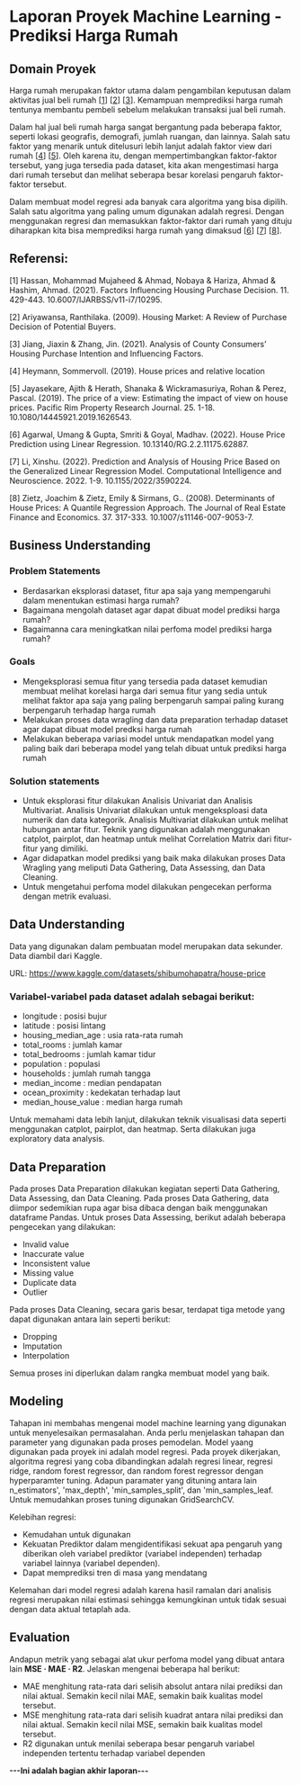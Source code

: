 # Laporan Proyek Machine Learning - Prediksi Harga Rumah

## Domain Proyek

Harga rumah merupakan faktor utama dalam pengambilan keputusan dalam aktivitas jual beli rumah [[1](https://www.researchgate.net/publication/353333759_Factors_Influencing_Housing_Purchase_Decision)] [[2](https://www.researchgate.net/publication/285661484_Housing_Market_A_Review_of_Purchase_Decision_of_Potential_Buyers)] [[3](https://www.researchgate.net/publication/354085963_Analysis_of_County_Consumers%27_Housing_Purchase_Intention_and_Influencing_Factors--Based_on_the_Investigation_of_Anyue_County)]. Kemampuan memprediksi harga rumah tentunya membantu pembeli sebelum melakukan transaksi jual beli rumah. 

Dalam hal jual beli rumah harga sangat bergantung pada beberapa faktor, seperti lokasi geografis, demografi, jumlah ruangan, dan lainnya. Salah satu faktor yang menarik untuk ditelusuri lebih lanjut adalah faktor view dari rumah [[4](https://www.sciencedirect.com/science/article/pii/S0264275118312241)] [[5](https://www.researchgate.net/publication/333880192_The_price_of_a_view_Estimating_the_impact_of_view_on_house_prices)]. Oleh karena itu, dengan mempertimbangkan faktor-faktor tersebut, yang juga tersedia pada dataset, kita akan mengestimasi harga dari rumah tersebut dan melihat seberapa besar korelasi pengaruh faktor-faktor tersebut.

Dalam membuat model regresi ada banyak cara algoritma yang bisa dipilih. Salah satu algoritma yang paling umum digunakan adalah regresi. Dengan menggunakan regresi dan memasukkan faktor-faktor dari rumah yang dituju diharapkan kita bisa memprediksi harga rumah yang dimaksud [[6](https://www.researchgate.net/publication/360473275_HOUSE_PRICE_PREDICTION_USING_LINEAR_REGRESSION_IN_ML)] [[7](https://www.researchgate.net/publication/364039805_Prediction_and_Analysis_of_Housing_Price_Based_on_the_Generalized_Linear_Regression_Model)] [[8](https://www.researchgate.net/publication/23534659_Determinants_of_House_Prices_A_Quantile_Regression_Approach)].
  
## Referensi:
[1] Hassan, Mohammad Mujaheed & Ahmad, Nobaya & Hariza, Ahmad & Hashim, Ahmad. (2021). Factors Influencing Housing Purchase Decision. 11. 429-443. 10.6007/IJARBSS/v11-i7/10295.

[2] Ariyawansa, Ranthilaka. (2009). Housing Market: A Review of Purchase Decision of Potential Buyers.

[3] Jiang, Jiaxin & Zhang, Jin. (2021). Analysis of County Consumers’ Housing Purchase Intention and Influencing Factors. 

[4] Heymann, Sommervoll. (2019). House prices and relative location

[5] Jayasekare, Ajith & Herath, Shanaka & Wickramasuriya, Rohan & Perez, Pascal. (2019). The price of a view: Estimating the impact of view on house prices. Pacific Rim Property Research Journal. 25. 1-18. 10.1080/14445921.2019.1626543. 

[6] Agarwal, Umang & Gupta, Smriti & Goyal, Madhav. (2022). House Price Prediction using Linear Regression. 10.13140/RG.2.2.11175.62887. 

[7] Li, Xinshu. (2022). Prediction and Analysis of Housing Price Based on the Generalized Linear Regression Model. Computational Intelligence and Neuroscience. 2022. 1-9. 10.1155/2022/3590224. 

[8] Zietz, Joachim & Zietz, Emily & Sirmans, G.. (2008). Determinants of House Prices: A Quantile Regression Approach. The Journal of Real Estate Finance and Economics. 37. 317-333. 10.1007/s11146-007-9053-7. 

## Business Understanding

### Problem Statements
- Berdasarkan eksplorasi dataset, fitur apa saja yang mempengaruhi dalam menentukan estimasi harga rumah?
- Bagaimana mengolah dataset agar dapat dibuat model prediksi harga rumah?
- Bagaimanna cara meningkatkan nilai perfoma model prediksi harga rumah?

### Goals
- Mengeksplorasi semua fitur yang tersedia pada dataset kemudian membuat melihat korelasi harga dari semua fitur yang sedia untuk melihat faktor apa saja yang paling berpengaruh sampai paling kurang berpengaruh terhadap harga rumah
- Melakukan proses data wragling dan data preparation terhadap dataset agar dapat dibuat model predksi harga rumah
- Melakukan beberapa variasi model untuk mendapatkan model yang paling baik dari beberapa model yang telah dibuat untuk prediksi harga rumah


### Solution statements
- Untuk eksplorasi fitur dilakukan Analisis Univariat dan Analisis Multivariat. Analisis Univariat dilakukan untuk mengeksploasi data numerik dan data kategorik. Analisis Multivariat dilakukan untuk melihat hubungan antar fitur. Teknik yang digunakan adalah menggunakan catplot, pairplot, dan heatmap untuk melihat Correlation Matrix dari fitur-fitur yang dimiliki.
- Agar didapatkan model prediksi yang baik maka dilakukan proses Data Wragling yang meliputi Data Gathering, Data Assessing, dan Data Cleaning.
- Untuk mengetahui perfoma model dilakukan pengecekan performa dengan metrik evaluasi.

## Data Understanding
Data yang digunakan dalam pembuatan model merupakan data sekunder. Data diambil dari Kaggle. 

URL: https://www.kaggle.com/datasets/shibumohapatra/house-price

### Variabel-variabel pada dataset adalah sebagai berikut:
- longitude : posisi bujur
- latitude : posisi lintang
- housing_median_age : usia rata-rata rumah
- total_rooms : jumlah kamar
- total_bedrooms : jumlah kamar tidur
- population : populasi
- households : jumlah rumah tangga
- median_income : median pendapatan
- ocean_proximity : kedekatan terhadap laut
- median_house_value : median harga rumah

Untuk memahami data lebih lanjut, dilakukan teknik visualisasi data seperti menggunakan catplot, pairplot, dan heatmap. Serta dilakukan juga exploratory data analysis.

## Data Preparation
Pada proses Data Preparation dilakukan kegiatan seperti Data Gathering, Data Assessing, dan Data Cleaning.
Pada proses Data Gathering, data diimpor sedemikian rupa agar bisa dibaca dengan baik menggunakan dataframe Pandas.
Untuk proses Data Assessing, berikut adalah beberapa pengecekan yang dilakukan:
- Invalid value
- Inaccurate value
- Inconsistent value
- Missing value
- Duplicate data
- Outlier
 
Pada proses Data Cleaning, secara garis besar, terdapat tiga metode yang dapat digunakan antara lain seperti berikut:
- Dropping
- Imputation
- Interpolation
 
Semua proses ini diperlukan dalam rangka membuat model yang baik.

## Modeling
Tahapan ini membahas mengenai model machine learning yang digunakan untuk menyelesaikan permasalahan. Anda perlu menjelaskan tahapan dan parameter yang digunakan pada proses pemodelan.
Model yaang digunakan pada proyek ini adalah model regresi. Pada proyek dikerjakan, algoritma regresi yang coba dibandingkan adalah regresi linear, regresi ridge, random forest regressor, dan random forest regressor dengan hyperparamter tuning. Adapun paramater yang dituning antara lain n_estimators', 'max_depth', 'min_samples_split', dan 'min_samples_leaf. Untuk memudahkan proses tuning digunakan GridSearchCV.

Kelebihan regresi:
- Kemudahan untuk digunakan
- Kekuatan Prediktor dalam mengidentifikasi sekuat apa pengaruh yang diberikan oleh variabel prediktor (variabel independen) terhadap variabel lainnya (variabel dependen).
- Dapat memprediksi tren di masa yang mendatang

Kelemahan dari model regresi adalah karena hasil ramalan dari analisis regresi merupakan nilai estimasi sehingga kemungkinan untuk tidak sesuai dengan data aktual tetaplah ada.

## Evaluation
Andapun metrik yang sebagai alat ukur perfoma model yang dibuat antara lain **MSE · MAE · R2**. Jelaskan mengenai beberapa hal berikut:
- MAE menghitung rata-rata dari selisih absolut antara nilai prediksi dan nilai aktual. Semakin kecil nilai MAE, semakin baik kualitas model tersebut.
- MSE menghitung rata-rata dari selisih kuadrat antara nilai prediksi dan nilai aktual. Semakin kecil nilai MSE, semakin baik kualitas model tersebut.
- R2 digunakan untuk menilai seberapa besar pengaruh variabel independen tertentu terhadap variabel dependen

**---Ini adalah bagian akhir laporan---**
